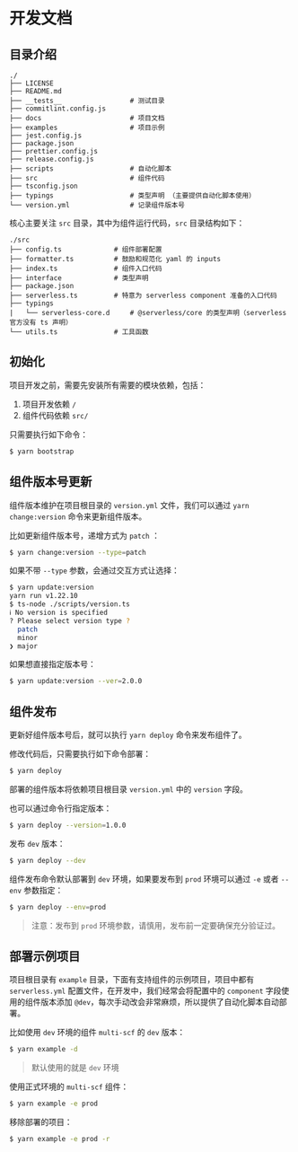 # 开发文档

## 目录介绍

```
./
├── LICENSE
├── README.md
├── __tests__                 # 测试目录
├── commitlint.config.js
├── docs                      # 项目文档
├── examples                  # 项目示例
├── jest.config.js
├── package.json
├── prettier.config.js
├── release.config.js
├── scripts                   # 自动化脚本
├── src                       # 组件代码
├── tsconfig.json
├── typings                   # 类型声明 （主要提供自动化脚本使用）
└── version.yml               # 记录组件版本号
```

核心主要关注 `src` 目录，其中为组件运行代码，`src` 目录结构如下：

```
./src
├── config.ts             # 组件部署配置
├── formatter.ts          # 鼓励和规范化 yaml 的 inputs
├── index.ts              # 组件入口代码
├── interface             # 类型声明
├── package.json
├── serverless.ts         # 特意为 serverless component 准备的入口代码
├── typings
|   └── serverless-core.d     # @serverless/core 的类型声明（serverless 官方没有 ts 声明）
└── utils.ts              # 工具函数
```

## 初始化

项目开发之前，需要先安装所有需要的模块依赖，包括：

1. 项目开发依赖 `/`
2. 组件代码依赖 `src/`

只需要执行如下命令：

```bash
$ yarn bootstrap
```

## 组件版本号更新

组件版本维护在项目根目录的 `version.yml` 文件，我们可以通过 `yarn change:version` 命令来更新组件版本。

比如更新组件版本号，递增方式为 `patch` ：

```bash
$ yarn change:version --type=patch
```

如果不带 `--type` 参数，会通过交互方式让选择：

```bash
$ yarn update:version
yarn run v1.22.10
$ ts-node ./scripts/version.ts
ℹ No version is specified
? Please select version type ?
  patch
  minor
❯ major
```

如果想直接指定版本号：

```bash
$ yarn update:version --ver=2.0.0
```

## 组件发布

更新好组件版本号后，就可以执行 `yarn deploy` 命令来发布组件了。

修改代码后，只需要执行如下命令部署：

```bash
$ yarn deploy
```

部署的组件版本将依赖项目根目录 `version.yml` 中的 `version` 字段。

也可以通过命令行指定版本：

```bash
$ yarn deploy --version=1.0.0
```

发布 `dev` 版本：

```bash
$ yarn deploy --dev
```

组件发布命令默认部署到 `dev` 环境，如果要发布到 `prod` 环境可以通过 `-e` 或者 `--env` 参数指定：

```bash
$ yarn deploy --env=prod
```

> 注意：发布到 `prod` 环境参数，请慎用，发布前一定要确保充分验证过。

## 部署示例项目

项目根目录有 `example` 目录，下面有支持组件的示例项目，项目中都有 `serverless.yml` 配置文件，在开发中，我们经常会将配置中的 `component` 字段使用的组件版本添加 `@dev`，每次手动改会非常麻烦，所以提供了自动化脚本自动部署。

比如使用 `dev` 环境的组件 `multi-scf` 的 `dev` 版本：

```bash
$ yarn example -d
```

> 默认使用的就是 `dev` 环境

使用正式环境的 `multi-scf` 组件：

```bash
$ yarn example -e prod
```

移除部署的项目：

```bash
$ yarn example -e prod -r
```
